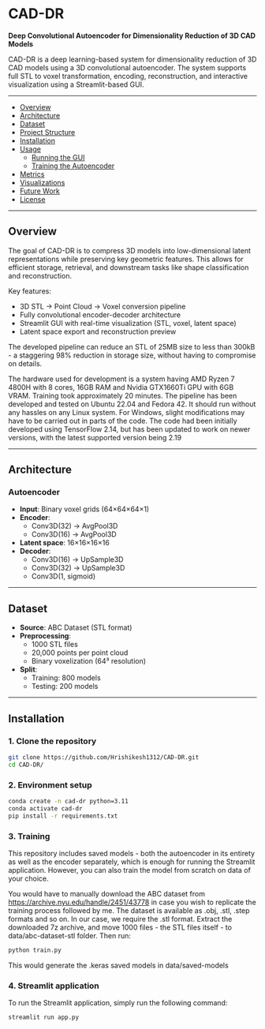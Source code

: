 # CAD-DR
**Deep Convolutional Autoencoder for Dimensionality Reduction of 3D CAD Models**

CAD-DR is a deep learning-based system for dimensionality reduction of 3D CAD models using a 3D convolutional autoencoder. The system supports full STL to voxel transformation, encoding, reconstruction, and interactive visualization using a Streamlit-based GUI.

---

- [Overview](#overview)
- [Architecture](#architecture)
- [Dataset](#dataset)
- [Project Structure](#project-structure)
- [Installation](#installation)
- [Usage](#usage)
  - [Running the GUI](#running-the-gui)
  - [Training the Autoencoder](#training-the-autoencoder)
- [Metrics](#metrics)
- [Visualizations](#visualizations)
- [Future Work](#future-work)
- [License](#license)

---

## Overview

The goal of CAD-DR is to compress 3D models into low-dimensional latent representations while preserving key geometric features. This allows for efficient storage, retrieval, and downstream tasks like shape classification and reconstruction.

Key features:
- 3D STL → Point Cloud → Voxel conversion pipeline
- Fully convolutional encoder-decoder architecture
- Streamlit GUI with real-time visualization (STL, voxel, latent space)
- Latent space export and reconstruction preview

The developed pipeline can reduce an STL of 25MB size to less than 300kB - a staggering 98% reduction in storage size, without having to compromise on details.

The hardware used for development is a system having AMD Ryzen 7 4800H with 8 cores, 16GB RAM and Nvidia GTX1660Ti GPU with 6GB VRAM. Training took approximately 20 minutes.
The pipeline has been developed and tested on Ubuntu 22.04 and Fedora 42. It should run without any hassles on any Linux system. For Windows, slight modifications may have to be carried out in parts of the code.
The code had been initially developed using TensorFlow 2.14, but has been updated to work on newer versions, with the latest supported version being 2.19

---

## Architecture

### Autoencoder

- **Input**: Binary voxel grids (64×64×64×1)
- **Encoder**:
  - Conv3D(32) → AvgPool3D
  - Conv3D(16) → AvgPool3D
- **Latent space**: 16×16×16×16
- **Decoder**:
  - Conv3D(16) → UpSample3D
  - Conv3D(32) → UpSample3D
  - Conv3D(1, sigmoid)

---

## Dataset

- **Source**: ABC Dataset (STL format)
- **Preprocessing**:
  - 1000 STL files
  - 20,000 points per point cloud
  - Binary voxelization (64³ resolution)
- **Split**:
  - Training: 800 models
  - Testing: 200 models

---

## Installation

### 1. Clone the repository

```bash
git clone https://github.com/Hrishikesh1312/CAD-DR.git
cd CAD-DR/
```

### 2. Environment setup

```bash
conda create -n cad-dr python=3.11
conda activate cad-dr
pip install -r requirements.txt
```

### 3. Training

This repository includes saved models - both the autoencoder in its entirety as well as the encoder separately, which is enough for running the Streamlit application. However, you can also train the model from scratch on data of your choice.

You would have to manually download the ABC dataset from https://archive.nyu.edu/handle/2451/43778 in case you wish to replicate the training process followed by me. The dataset is available as .obj, .stl, .step formats and so on. In our case, we require the .stl format.
Extract the downloaded 7z archive, and move 1000 files - the STL files itself - to data/abc-dataset-stl folder. Then run:

```bash
python train.py
```

This would generate the .keras saved models in data/saved-models

### 4. Streamlit application

To run the Streamlit application, simply run the following command:

```bash
streamlit run app.py
```
